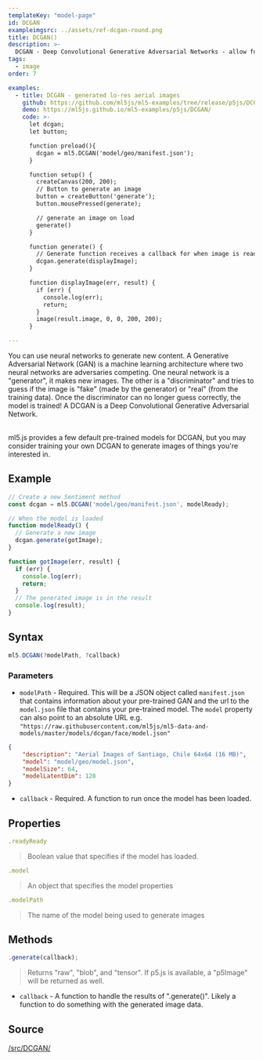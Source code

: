 ```yaml
---
templateKey: "model-page"
id: DCGAN
exampleimgsrc: ../assets/ref-dcgan-round.png
title: DCGAN()
description: >- 
  DCGAN - Deep Convolutional Generative Adversarial Networks - allow for the creation of generative images
tags:
  - image
order: 7

examples:
  - title: DCGAN - generated lo-res aerial images
    github: https://github.com/ml5js/ml5-examples/tree/release/p5js/DCGAN
    demo: https://ml5js.github.io/ml5-examples/p5js/DCGAN/
    code: >-
      let dcgan;
      let button;

      function preload(){
        dcgan = ml5.DCGAN('model/geo/manifest.json');
      }

      function setup() {
        createCanvas(200, 200);
        // Button to generate an image
        button = createButton('generate');
        button.mousePressed(generate);

        // generate an image on load
        generate()
      }

      function generate() {
        // Generate function receives a callback for when image is ready
        dcgan.generate(displayImage);
      }

      function displayImage(err, result) {
        if (err) {
          console.log(err);
          return;
        }
        image(result.image, 0, 0, 200, 200);
      }

---
```


You can use neural networks to generate new content. A Generative Adversarial Network (GAN) is a machine learning architecture where two neural networks are adversaries competing. One neural network is a "generator", it makes new images. The other is a "discriminator" and tries to guess if the image is "fake" (made by the generator) or "real" (from the training data). Once the discriminator can no longer guess correctly, the model is trained! A DCGAN is a Deep Convolutional Generative Adversarial Network.

<br/>
ml5.js provides a few default pre-trained models for DCGAN, but you may consider training your own DCGAN to generate images of things you're interested in. 

## Example

```javascript
// Create a new Sentiment method
const dcgan = ml5.DCGAN('model/geo/manifest.json', modelReady);

// When the model is loaded
function modelReady() {
  // Generate a new image
  dcgan.generate(gotImage);
}

function gotImage(err, result) {
  if (err) {
    console.log(err);
    return;
  }
  // The generated image is in the result
  console.log(result);
}
```


## Syntax

```javascript
ml5.DCGAN(?modelPath, ?callback)
```

### Parameters

- `modelPath` - Required. This will be a JSON object called `manifest.json` that contains information about your pre-trained GAN and the url to the `model.json` file that contains your pre-trained model. The `model` property can also point to an absolute URL e.g. `"https://raw.githubusercontent.com/ml5js/ml5-data-and-models/master/models/dcgan/face/model.json"`

```json
{
    "description": "Aerial Images of Santiago, Chile 64x64 (16 MB)",
    "model": "model/geo/model.json",
    "modelSize": 64,
    "modelLatentDim": 128
}
```

- `callback` - Required. A function to run once the model has been loaded.


## Properties

```javascript
.readyReady
```

> Boolean value that specifies if the model has loaded.

```javascript
.model
```

> An object that specifies the model properties

```javascript
.modelPath
```

> The name of the model being used to generate images


## Methods

```javascript
.generate(callback);
```

> Returns "raw", "blob", and "tensor". If p5.js is available, a "p5Image" will be returned as well. 

- `callback` - A function to handle the results of ".generate()". Likely a function to do something with the generated image data.


## Source

[/src/DCGAN/](https://github.com/ml5js/ml5-library/tree/release/src/DCGAN)